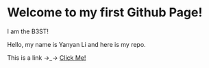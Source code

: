 # Welcome to my first Github Page!

I am the B3ST!

Hello, my name is Yanyan Li and here is my repo.

This is a link →_→  [Click Me!](https://play.unity.com/en/games/6123a2b6-b112-4345-9e63-6833df903216/fruit)
